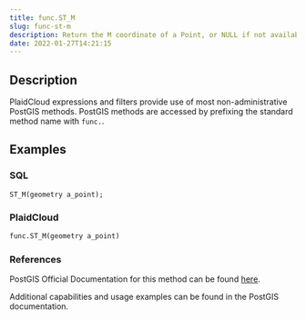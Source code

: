 ```yaml
---
title: func.ST_M
slug: func-st-m
description: Return the M coordinate of a Point, or NULL if not available. Input must be a Point
date: 2022-01-27T14:21:15
---
```



## Description


PlaidCloud expressions and filters provide use of most non-administrative PostGIS methods. PostGIS methods are accessed by prefixing the standard method name with `func.`.



## Examples


### SQL



```
ST_M(geometry a_point);
```


### PlaidCloud



```python
func.ST_M(geometry a_point)
```


### References


PostGIS Official Documentation for this method can be found [here](https://postgis.net/docs/manual-3.1/ST_M.html).



Additional capabilities and usage examples can be found in the PostGIS documentation.

